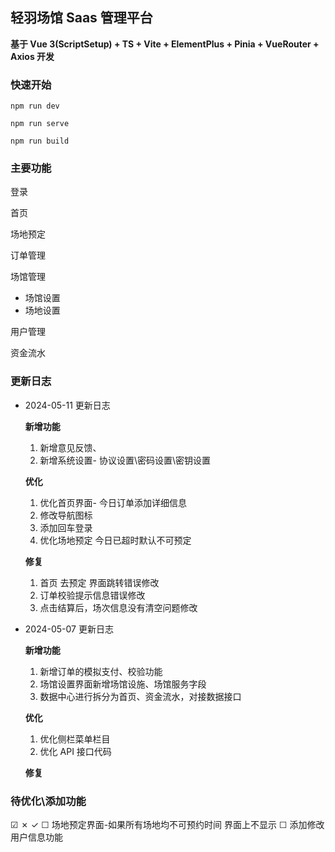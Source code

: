 ## 轻羽场馆 Saas 管理平台

**基于 Vue 3(ScriptSetup) + TS + Vite + ElementPlus + Pinia + VueRouter + Axios 开发**

### 快速开始

```
npm run dev

npm run serve

npm run build
```

### 主要功能

登录

首页

场地预定

订单管理

场馆管理

- 场馆设置
- 场地设置

用户管理

资金流水

### 更新日志

- 2024-05-11 更新日志

  **新增功能**

  1. 新增意见反馈、
  2. 新增系统设置- 协议设置\密码设置\密钥设置

  **优化**

  1. 优化首页界面- 今日订单添加详细信息
  2. 修改导航图标
  3. 添加回车登录
  4. 优化场地预定 今日已超时默认不可预定

  **修复**

  1. 首页 去预定 界面跳转错误修改
  2. 订单校验提示信息错误修改
  3. 点击结算后，场次信息没有清空问题修改

- 2024-05-07 更新日志

  **新增功能**

  1. 新增订单的模拟支付、校验功能
  2. 场馆设置界面新增场馆设施、场馆服务字段
  3. 数据中心进行拆分为首页、资金流水，对接数据接口

  **优化**

  1. 优化侧栏菜单栏目
  2. 优化 API 接口代码

  **修复**

### 待优化\添加功能

&#9745; &cross; &check;
&#9744; 场地预定界面-如果所有场地均不可预约时间 界面上不显示
&#9744; 添加修改用户信息功能

